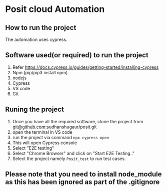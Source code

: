 
# Posit cloud Automation

## How to run the project
The automation uses cypress. 

## Software used(or required) to run the project
1. Refer https://docs.cypress.io/guides/getting-started/installing-cypress
2. Npm (pip/pip3 install npm)
3. nodejs
4. Cypress 
5. VS code
6. Git

## Runing the project
1. Once you have all the required software, clone the project from git@github.com:sudhanshugaur/posit.git
2. open the terminal in VS code
3. run the project via command `npx cypress open`
4. This will open Cypress console 
5. Select "E2E testing"
6. Select "Chrome Browser" and click on "Start E2E Testing.."
7. Select the project namely `Posit_test` to run test cases.

## Please note that you need to install node_module as this has been ignored as part of the .gitignore
